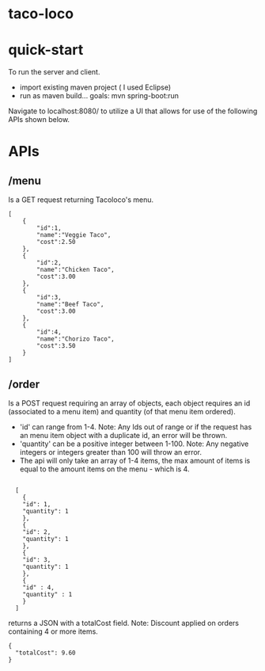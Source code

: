 # taco-loco


# quick-start 
To run the server and client.
- import existing maven project ( I used Eclipse) 
- run as maven build... goals: mvn spring-boot:run

Navigate to localhost:8080/ to utilize a UI that allows for use of the following APIs shown below. 


# APIs

## /menu
  Is a GET request returning Tacoloco's menu.
```
[
	{
		"id":1,
		"name":"Veggie Taco",
		"cost":2.50
	},
	{
		"id":2,
		"name":"Chicken Taco",
		"cost":3.00
	},
	{
		"id":3,
		"name":"Beef Taco",
		"cost":3.00
	},
	{
		"id":4,
		"name":"Chorizo Taco",
		"cost":3.50
	}
]
```

## /order
  Is a POST request requiring an array of objects, each object requires an id (associated to a menu item) and quantity (of that menu item ordered).
  - 'id' can range from 1-4. Note: Any Ids out of range or if the request has an menu item object with a duplicate id, an error will be thrown.
  - 'quantity' can be a positive integer between 1-100. Note: Any negative integers or integers greater than 100 will throw an error.
  - The api will only take an array of 1-4 items, the max amount of items is equal to the amount items on the menu - which is 4.

```

  [
	{
	"id": 1,
	"quantity": 1
	},
	{
	"id": 2,
	"quantity": 1
	},
	{
	"id": 3,
	"quantity": 1
	},
	{
	"id" : 4,
	"quantity" : 1
	}
  ]

```
returns a JSON with a totalCost field. Note: Discount applied on orders containing 4 or more items.

```
{
  "totalCost": 9.60
}
```
